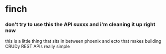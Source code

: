 finch
=====

### don't try to use this the API suxxx and i'm cleaning it up right now

this is a little thing that sits in between phoenix and ecto that makes building CRUDy REST APIs really simple